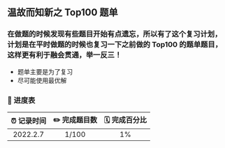 ## 温故而知新之 Top100 题单   

### 在做题的时候发现有些题目开始有点遗忘，所以有了这个复习计划，计划是在平时做题的时候也复习一下之前做的 Top100 的题单题目，这样更有利于融会贯通，举一反三！   
* 题单主要是为了复习
* 尽可能使用最优解   

### 📅 进度表

|  ⏰ 记录时间   |  ✏️ 完成题目数  | 🗓 完成百分比 |
|  :----:  | :----:  | :----: |
| 2022.2.7  | 1/100 | 1% |
